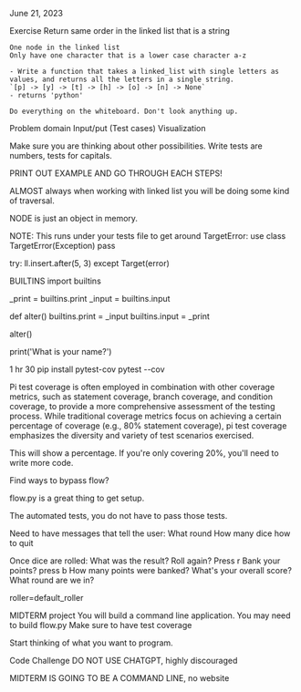 June 21, 2023


Exercise
    Return same order in the linked list that is a string

    One node in the linked list
    Only have one character that is a lower case character a-z

    - Write a function that takes a linked_list with single letters as values, and returns all the letters in a single string.
    `[p] -> [y] -> [t] -> [h] -> [o] -> [n] -> None`
    - returns 'python'

    Do everything on the whiteboard. Don't look anything up.

Problem domain
Input/put (Test cases)
Visualization

Make sure you are thinking about other possibilities. Write tests are numbers, tests for capitals.

PRINT OUT EXAMPLE AND GO THROUGH EACH STEPS!

ALMOST always when working with linked list you will be doing some kind of traversal.

NODE is just an object in memory.




NOTE: This runs under your tests file
to get around TargetError:
use
class TargetError(Exception)
  pass

try: 
  ll.insert.after(5, 3)
except Target(error)



BUILTINS
import builtins

_print = builtins.print
_input = builtins.input

def alter()
    builtins.print = _input
    builtins.input = _print

alter()

print('What is your name?')



1 hr 30
      pip install pytest-cov
      pytest --cov



Pi test coverage is often employed in combination with other coverage metrics, such as statement coverage, branch coverage, and condition coverage, to provide a more comprehensive assessment of the testing process. While traditional coverage metrics focus on achieving a certain percentage of coverage (e.g., 80% statement coverage), pi test coverage emphasizes the diversity and variety of test scenarios exercised.

This will show a percentage. If you're only covering 20%, you'll need to write more code.

Find ways to bypass flow?

flow.py is a great thing to get setup.

The automated tests, you do not have to pass those tests.

Need to have messages that tell the user:
What round
How many dice
how to quit

Once dice are rolled:
What was the result?
Roll again? Press r
Bank your points? press b
How many points were banked?
What's your overall score?
What round are we in?


roller=default_roller






MIDTERM project
You will build a command line application.
You may need to build flow.py
Make sure to have test coverage

Start thinking of what you want to program.


Code Challenge
DO NOT USE CHATGPT, highly discouraged


MIDTERM IS GOING TO BE A COMMAND LINE, no website